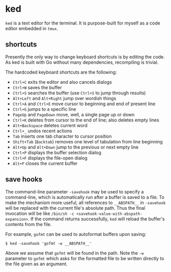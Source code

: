 # ked

`ked` is a text editor for the terminal. It is purpose-built for myself
as a code editor embedded in `tmux`.

## shortcuts

Presently the only way to change keyboard shortcuts is by editing the
code. As ked is built with Go without many dependencies, recompiling
is trivial.

The hardcoded keyboard shortcuts are the following:

  * `Ctrl+C` exits the editor and also cancels dialogs
  * `Ctrl+W` saves the buffer
  * `Ctrl+S` searches the buffer (use `Ctrl+S` to jump through results)
  * `Alt+Left` and `Alt+Right` jump over wordish things
  * `Ctrl+A` and `Ctrl+E` move cursor to beginning and end of present line
  * `Ctrl+G` jumps to a specific line
  * `PageUp` and `PageDown` move, well, a single page up or down
  * `Ctrl+K` deletes from cursor to the end of line; also deletes empty lines
  * `Alt+Backspace` deletes current word
  * `Ctrl+_` undos recent actions
  * `Tab` inserts one tab character to cursor position
  * `Shift+Tab` (`Backtab`) removes one level of tabulation from line beginning
  * `Alt+Up` and `Alt+Down` jump to the previous or next empty line
  * `Ctrl+P` displays the buffer selection dialog
  * `Ctrl+F` displays the file-open dialog
  * `Alt+F` closes the current buffer

## save hooks

The command-line parameter `-savehook` may be used to specify a command-line,
which is automatically run after a buffer is saved to a file. To make the
mechanism more useful, all references to `__ABSPATH__` in `-savehook` will be
replaced with the current file's absolute path. Thus the final invocation will
be like `/bin/sh -c <savehook-value-with-abspath-expansion>`. If the command
returns successfully, `ked` will reload the buffer's contents from the file.

For example, `gofmt` can be used to autoformat buffers upon saving:

    $ ked -savehook 'gofmt -w __ABSPATH__'

Above we assume that `gofmt` will be found in the path. Note the `-w`
parameter to `gofmt` which asks for the formatted file to be written directly
to the file given as an argument.


